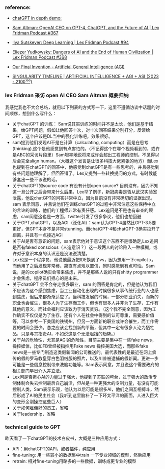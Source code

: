 ### reference: 
- [chatGPT in depth demo: ](https://www.youtube.com/watch?v=rnIgnS8Susg)

- [Sam Altman: OpenAI CEO on GPT-4, ChatGPT, and the Future of AI | Lex Fridman Podcast #367](https://www.youtube.com/watch?v=L_Guz73e6fw)
- [Ilya Sutskever: Deep Learning | Lex Fridman Podcast #94](https://www.youtube.com/watch?v=13CZPWmke6A)
- [Eliezer Yudkowsky: Dangers of AI and the End of Human Civilization | Lex Fridman Podcast #368](https://www.youtube.com/watch?v=AaTRHFaaPG8)
- [Our Final Invention - Artificial General Intelligence (AGI)](https://www.youtube.com/watch?v=Y2d1AU7_JvM)
- [SINGULARITY TIMELINE | ARTIFICIAL INTELLIGENCE + AGI + ASI (2023 - 2100¹⁰⁰)](https://www.youtube.com/watch?v=P5HNeahRYDM)


### lex Fridman 采访 open AI CEO Sam Altman 概要归纳
我感觉我也不大会总结，就用以下列表的方式写一下，这里不遵循访谈中话题的时间顺序，想到什么写什么：  
- 关于chatGPT 的训练： Sam说其实训练的时间并不是太长，他们是基于结果，给GPT问题，假如让他回答十次，对十次回答结果分别打分，反馈给GPT，这个应该是DL当中的强化训练吧，效果很好。
- sam提到他们发现AI不是在计算（calculating, computing）而是在思考(thinking),这个是他感觉到有点害怕的。（不记得这个在哪个视频看到的，或许是ABC的采访片段里）Sam坦率地说将来或许会超出工程师的控制，不见得以后会完全align human。（大概这个发言是让很多科技大佬紧张的地方）而Lex也提到在chatGPT的回答中，他感觉到chatGPT是有一些思考的，并且感觉到有些问题他理解了，但回答错了。Lex又提到一些转换提问的方式，有时候能够套出一些不该说的话。
- 关于chatGPT的source code 有没有计划open source? 目前没有，因为不知道一旦公开之后会带来什么后果，Lex举了例子，新冠病毒是否从武汉实验室泄露，他说chatGPT的问答非常中立，因为目前没有非常确切的证据出现。sam 表示同意，并且说他们在训练chatGPT的过程中非常注意这些保持中立的言论的训练，他们的工程师非常有责任感。Lex追问是不是也有审查的顾虑，sam同意这也是一方面，twitter引发了很多争议，他们也想回避
- 关于GPT,chatGPT，以及AGI（泛化AI）：sam认为GPT-4虽然比GPT-3.5要更好，但GPT本身不是非常stunning，而chatGPT-4和chatGPT-3确实拉开了距离，并且有一点接近AGI
- 关于AI是否有意识的问题，sam表示他对于意识这个东西不是很确定,Lex追问是否有faked conscious（人造意识？）这一段两人的讨论陷入一种模糊，或许对于意识本身的认识还是没法说清楚。
- Lex也是一个程序员，他说他最近把IDE换到了vs，因为想用一下copilot x，而他用了之后发现非常棒，简直有点难以置信，同时感觉到有点可怕。Sam说，是的copilot确实会带来焦虑，并不是那些人说的只有shitty programmer才会焦虑，程序员们担心的是未来。
- 关于chatGPT 会不会夺走很多职业，sam 的回答是肯定的，但是他认为我们不应该为这个感到焦虑，当工业自动化出现的时候很多从事传统行业的人也感到焦虑，但后来都渐渐适应了。当科技发展的时候，一部分职业消失，而新的职业也会催生，很多人为了生存而工作，但也有很多人并非为了生存，工作有其他的意义，而社会福利应该致力于消灭贫穷。（这个我不完全同意，因为工作确实不仅仅是为了生存，还有个人在社会中得到的认可尊重，需要感价值等，可以参考一下美国的铁锈州，但另一方面新的职业或许会催生，而工作需要的时间会更少。总之应该会找到新的平衡，但其中一定有很多人沦为牺牲品，只是与其指责AI，不如说这是个无法阻挡的趋势。）
- 关于AI的危险性，尤其是AGI的危险性，目前主要是集中在一些fake news，操控媒体，比如FB曾经被指控用Fake news 操控美国大选，而那些fake news是一些专门制造这类假新闻的公司推送的。最代表性的是最近在网上疯传的假的罗马教皇穿白色羽绒服的照片，以及川普被逮捕的假新闻。更进一步可能是一些信息控制带来洗脑功能等。Sam表示同意，并且说这个需要政府的相关部门早日介入并立法。
- Lex问是否担心AI的力量过于强大，他提到了苏联的垮台，过于强大的政治专制体制会失去控制最后自己崩溃，但AI是一种更强大的专制力量，有没有可能控制人类，Sam表示乐观，他认为以后可能是很多AI，他们之间互相搏斗，然后形成了AI的民主社会（我听到这里脑补了一下环太平洋的画面，人进入巨大的变形金刚操控这些巨人）
- 关于如何雇佣好的员工，省略
- 关于leadership，省略

### technical guide to GPT
昨天看了一下chatGPT的技术白皮书，大概是三种应用方式：
- API：用chatGPT的API，或者插件，纯应用
- fine-tuning: 用一些较小的数据集中train 一下专业领域的模型，然后应用
- retrain: 相对fine-tuning用略多的一些数据，训练成更专业的模型


